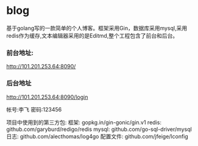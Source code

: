 # blog

基于golang写的一款简单的个人博客。框架采用Gin，数据库采用mysql,采用redis作为缓存,文本编辑器采用的是Editmd,整个工程包含了前台和后台。


### 前台地址:

http://101.201.253.64:8090/   

### 后台地址

http://101.201.253.64:8090/login

帐号:李飞  密码:123456



项目中使用到的第三方包:
框架:
gopkg.in/gin-gonic/gin.v1
redis:
github.com/garyburd/redigo/redis
mysql:
github.com/go-sql-driver/mysql
日志:
github.com/alecthomas/log4go
配置文件:
github.com/jfeige/lconfig


